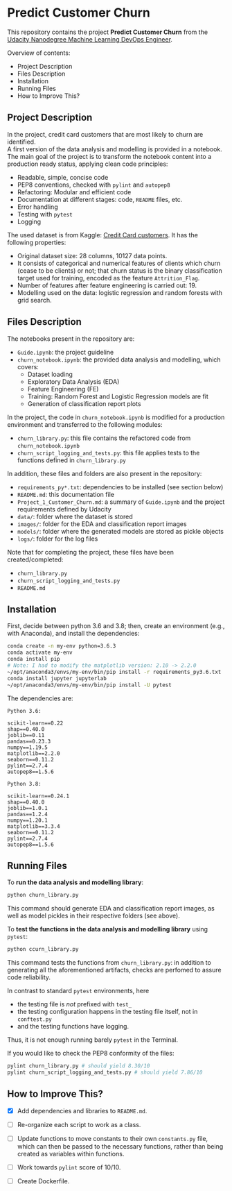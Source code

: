 # Predict Customer Churn

This repository contains the project **Predict Customer Churn** from the [Udacity Nanodegree Machine Learning DevOps Engineer](https://www.udacity.com/course/machine-learning-dev-ops-engineer-nanodegree--nd0821).

Overview of contents:

- Project Description
- Files Description
- Installation
- Running Files
- How to Improve This?


## Project Description

In the project, credit card customers that are most likely to churn are identified.  
A first version of the data analysis and modelling is provided in a notebook.  
The main goal of the project is to transform the notebook content into a production ready status, applying clean code principles:

- Readable, simple, concise code
- PEP8 conventions, checked with `pylint` and `autopep8`
- Refactoring: Modular and efficient code
- Documentation at different stages: code, `README` files, etc.
- Error handling
- Testing with `pytest`
- Logging

The used dataset is from Kaggle: [Credit Card customers](https://www.kaggle.com/datasets/sakshigoyal7/credit-card-customers/code). It has the following properties:

- Original dataset size: 28 columns, 10127 data points.
- It consists of categorical and numerical features of clients which churn (cease to be clients) or not; that churn status is the binary classification target used for training, encoded as the feature `Attrition_Flag`.
- Number of features after feature engineering is carried out: 19.
- Modelling used on the data: logistic regression and random forests with grid search.

## Files Description

The notebooks present in the repository are:

- `Guide.ipynb`: the project guideline
- `churn_notebook.ipynb`: the provided data analysis and modelling, which covers:
	- Dataset loading 
	- Exploratory Data Analysis (EDA)
	- Feature Engineering (FE)
	- Training: Random Forest and Logistic Regression models are fit
	- Generation of classification report plots

In the project, the code in `churn_notebook.ipynb` is modified for a production environment and transferred to the following modules:

- `churn_library.py`: this file contains the refactored code from `churn_notebook.ipynb`
- `churn_script_logging_and_tests.py`: this file applies tests to the functions defined in `churn_library.py`

In addition, these files and folders are also present in the repository:

- `requirements_py*.txt`: dependencies to be installed (see section below)
- `README.md`: this documentation file
- `Project_1_Customer_Churn.md`: a summary of `Guide.ipynb` and the project requirements defined by Udacity
- `data/`: folder where the dataset is stored
- `images/`: folder for the EDA and classification report images
- `models/`: folder where the generated models are stored as pickle objects
- `logs/`: folder for the log files

Note that for completing the project, these files have been created/completed:

- `churn_library.py`
- `churn_script_logging_and_tests.py`
- `README.md`

## Installation

First, decide between python 3.6 and 3.8; then, create an environment (e.g., with Anaconda), and install the dependencies:

```bash
conda create -n my-env python=3.6.3
conda activate my-env
conda install pip
# Note: I had to modify the matplotlib version: 2.10 -> 2.2.0
~/opt/anaconda3/envs/my-env/bin/pip install -r requirements_py3.6.txt
conda install jupyter jupyterlab
~/opt/anaconda3/envs/my-env/bin/pip install -U pytest
```

The dependencies are:

```
Python 3.6:

scikit-learn==0.22       
shap==0.40.0     
joblib==0.11
pandas==0.23.3
numpy==1.19.5 
matplotlib==2.2.0      
seaborn==0.11.2
pylint==2.7.4
autopep8==1.5.6

Python 3.8:

scikit-learn==0.24.1
shap==0.40.0
joblib==1.0.1
pandas==1.2.4
numpy==1.20.1
matplotlib==3.3.4
seaborn==0.11.2
pylint==2.7.4
autopep8==1.5.6
```

## Running Files

To **run the data analysis and modelling library**:

```bash
python churn_library.py
```

This command should generate EDA and classification report images, as well as model pickles in their respective folders (see above).

To **test the functions in the data analysis and modelling library** using `pytest`:

```bash
python ccurn_library.py
```

This command tests the functions from `churn_library.py`: in addition to generating all the aforementioned artifacts, checks are perfomed to assure code reliability.

In contrast to standard `pytest` environments, here

- the testing file is *not* prefixed with `test_`
- the testing configuration happens in the testing file itself, not in `conftest.py`
- and the testing functions have logging.

Thus, it is not enough running barely `pytest` in the Terminal.

If you would like to check the PEP8 conformity of the files:

```bash
pylint churn_library.py # should yield 8.30/10
pylint churn_script_logging_and_tests.py # should yield 7.86/10
```

## How to Improve This?

- [x] Add dependencies and libraries to `README.md`.
- [ ] Re-organize each script to work as a class.
- [ ] Update functions to move constants to their own `constants.py` file, which can then be passed to the necessary functions, rather than being created as variables within functions.
- [ ] Work towards `pylint` score of 10/10.
- [ ] Create Dockerfile.

